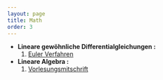 ```yaml
---
layout: page
title: Math
order: 3
---
```


* **Lineare gewöhnliche Differentialgleichungen :** 
    1. [Euler Verfahren](Math/Euler_Method.md)
* **Lineare Algebra :**
    1. [Vorlesungsmitschrift](Document/Vorlesungsmitschrift.pdf) 
 

